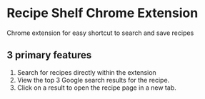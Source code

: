 # Recipe Shelf Chrome Extension
Chrome extension for easy shortcut to search and save recipes

## 3 primary features
1. Search for recipes directly within the extension
2. View the top 3 Google search results for the recipe.
3. Click on a result to open the recipe page in a new tab.

